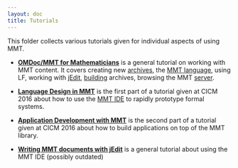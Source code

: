 ```yaml
---
layout: doc
title: Tutorials
---
```


This folder collects various tutorials given for individual aspects of using MMT.

* **[OMDoc/MMT for Mathematicians](https://gl.mathhub.info/Teaching/KRMT/blob/master/source/tutorial/mmt-math-tutorial.pdf)** is a general tutorial on working with MMT content. It covers creating new [archives](../applications/archives.html), the [MMT language](../language), using LF, working with [jEdit](../applications/jedit.html), [building](../applications/building.html) archives, browsing the MMT [server](applications/server.html).


* **[Language Design in MMT](prototyping/)** is the first part of a tutorial given at CICM 2016 about how to use the [MMT IDE](../applications/jedit.html) to rapidly prototype formal systems.

* **[Application Development with MMT](applications/)** is the second part of a tutorial given at CICM 2016 about how to build applications on top of the MMT library.

* **[Writing MMT documents with jEdit](jedit/)** is a general tutorial about using the MMT IDE (possibly outdated)
